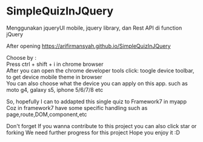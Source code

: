 # SimpleQuizInJQuery
Menggunakan jqueryUI mobile, jquery library, dan Rest API di function jQuery     
    
After opening https://arifirmansyah.github.io/SimpleQuizInJQuery    
    
Choose by :     
Press ctrl + shift + i in chrome browser    
After you can open the chrome developer tools click: toogle device toolbar, to get device mobile theme in browser    
You can also choose what the device you can apply on this app. such as moto g4, galaxy s5, iphone 5/6/7/8 etc    
    
So, hopefully I can to addapted this single quiz to Framework7 in myapp    
Coz in framework7 have some specific handling such as page,route,DOM,component,etc    
    
Don't forget If you wanna contribute to this project you can also click star or forking
We need further progress for this project
Hope you enjoy it :D    
